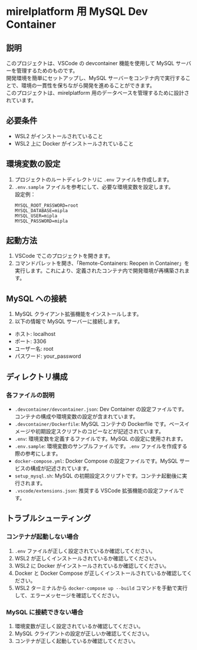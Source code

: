 # mirelplatform 用 MySQL Dev Container

## 説明

このプロジェクトは、VSCode の devcontainer 機能を使用して MySQL サーバーを管理するためのものです。  
開発環境を簡単にセットアップし、MySQL サーバーをコンテナ内で実行することで、環境の一貫性を保ちながら開発を進めることができます。  
このプロジェクトは、mirelplatform 用のデータベースを管理するために設計されています。  

## 必要条件

- WSL2 がインストールされていること
- WSL2 上に Docker がインストールされていること

## 環境変数の設定

1. プロジェクトのルートディレクトリに `.env` ファイルを作成します。
2. `.env.sample` ファイルを参考にして、必要な環境変数を設定します。  
    設定例：
    ```properties
    MYSQL_ROOT_PASSWORD=root
    MYSQL_DATABASE=mipla
    MYSQL_USER=mipla
    MYSQL_PASSWORD=mipla
    ```

## 起動方法

1. VSCode でこのプロジェクトを開きます。
2. コマンドパレットを開き、「Remote-Containers: Reopen in Container」を実行します。これにより、定義されたコンテナ内で開発環境が再構築されます。

## MySQL への接続

1. MySQL クライアント拡張機能をインストールします。
2. 以下の情報で MySQL サーバーに接続します。

- ホスト: localhost
- ポート: 3306
- ユーザー名: root
- パスワード: your_password

## ディレクトリ構成


### 各ファイルの説明

- `.devcontainer/devcontainer.json`: Dev Container の設定ファイルです。コンテナの構成や環境変数の設定が含まれています。
- `.devcontainer/Dockerfile`: MySQL コンテナの Dockerfile です。ベースイメージや初期設定スクリプトのコピーなどが記述されています。
- `.env`: 環境変数を定義するファイルです。MySQL の設定に使用されます。
- `.env.sample`: 環境変数のサンプルファイルです。`.env` ファイルを作成する際の参考にします。
- `docker-compose.yml`: Docker Compose の設定ファイルです。MySQL サービスの構成が記述されています。
- `setup_mysql.sh`: MySQL の初期設定スクリプトです。コンテナ起動後に実行されます。
- `.vscode/extensions.json`: 推奨する VSCode 拡張機能の設定ファイルです。

## トラブルシューティング

### コンテナが起動しない場合

1. `.env` ファイルが正しく設定されているか確認してください。
2. WSL2 が正しくインストールされているか確認してください。
3. WSL2 に Docker がインストールされているか確認してください。
4. Docker と Docker Compose が正しくインストールされているか確認してください。
5. WSL2 ターミナルから `docker-compose up --build` コマンドを手動で実行して、エラーメッセージを確認してください。

### MySQL に接続できない場合

1. 環境変数が正しく設定されているか確認してください。
2. MySQL クライアントの設定が正しいか確認してください。
3. コンテナが正しく起動しているか確認してください。
